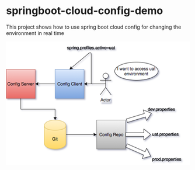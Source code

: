 # springboot-cloud-config-demo
This project shows how to use spring boot cloud config for changing the environment in real time

![springcloudconfig](springcloudconfig.png)
